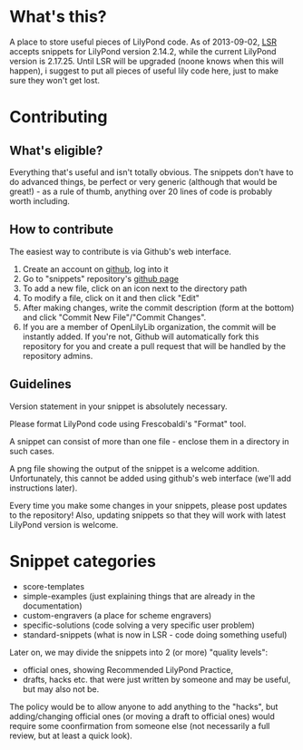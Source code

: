 What's this?
============

A place to store useful pieces of LilyPond code.
As of 2013-09-02, [LSR](http://lsr.dsi.unimi.it/) accepts snippets for LilyPond version 2.14.2, while the current LilyPond version is 2.17.25.  Until LSR will be upgraded (noone knows when this will happen), i suggest to put all pieces of useful lily code here, just to make sure they won't get lost.


Contributing
============

What's eligible?
----------------

Everything that's useful and isn't totally obvious.  The snippets don't have to do advanced things, be perfect or very generic (although that would be great!) - as a rule of thumb, anything over 20 lines of code is probably worth including.

How to contribute
-----------------

The easiest way to contribute is via Github's web interface.

1. Create an account on [github](http://github.com/), log into it
2. Go to "snippets" repository's [github page](https://github.com/openlilylib/snippets)
3. To add a new file, click on an icon next to the directory path
4. To modify a file, click on it and then click "Edit"
5. After making changes, write the commit description (form at the bottom) and click "Commit New File"/"Commit Changes".
6. If you are a member of OpenLilyLib organization, the commit will be instantly added.  If you're not, Github will automatically fork this repository for you and create a pull request that will be handled by the repository admins.

Guidelines
----------

Version statement in your snippet is absolutely necessary.

Please format LilyPond code using Frescobaldi's "Format" tool.

A snippet can consist of more than one file - enclose them in a directory in such cases.

A png file showing the output of the snippet is a welcome addition.  Unfortunately, this cannot be added using github's web interface (we'll add instructions later).

Every time you make some changes in your snippets, please post updates to the repository!  Also, updating snippets so that they will work with latest LilyPond version is welcome.


Snippet categories
==================

* score-templates
* simple-examples (just explaining things that are already in the documentation)
* custom-engravers (a place for scheme engravers)
* specific-solutions (code solving a very specific user problem)
* standard-snippets (what is now in LSR - code doing something useful)

Later on, we may divide the snippets into 2 (or more) "quality levels":
- official ones, showing Recommended LilyPond Practice,
- drafts, hacks etc. that were just written by someone and may be useful, but may also not be.

The policy would be to allow anyone to add anything to the "hacks", but adding/changing official ones (or moving a draft to official ones) would require some coonfirmation from someone else (not necessarily a full review, but at least a quick look).
